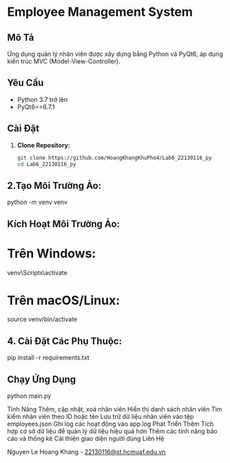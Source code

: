 # Employee Management System

## Mô Tả

Ứng dụng quản lý nhân viên được xây dựng bằng Python và PyQt6, áp dụng kiến trúc MVC (Model-View-Controller).

## Yêu Cầu

- Python 3.7 trở lên
- PyQt6==6.7.1

## Cài Đặt

1. **Clone Repository:**

   ```bash
   git clone https://github.com/HoangKhangKhuPho4/Lab6_22130116_py
   cd Lab6_22130116_py

## 2.Tạo Môi Trường Ảo:

python -m venv venv

## Kích Hoạt Môi Trường Ảo:
# Trên Windows:

venv\Scripts\activate

# Trên macOS/Linux:
source venv/bin/activate

## 4. Cài Đặt Các Phụ Thuộc:
pip install -r requirements.txt

## Chạy Ứng Dụng
python main.py

Tính Năng
Thêm, cập nhật, xoá nhân viên
Hiển thị danh sách nhân viên
Tìm kiếm nhân viên theo ID hoặc tên
Lưu trữ dữ liệu nhân viên vào tệp employees.json
Ghi log các hoạt động vào app.log
Phát Triển Thêm
Tích hợp cơ sở dữ liệu để quản lý dữ liệu hiệu quả hơn
Thêm các tính năng báo cáo và thống kê
Cải thiện giao diện người dùng
Liên Hệ

Nguyen Le Hoang Khang - 22130116@st.hcmuaf.edu.vn





